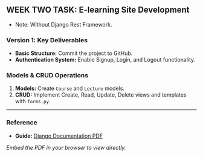 ## **WEEK TWO TASK: E-learning Site Development**  
- Note: Without Django Rest Framework.

### Version 1: Key Deliverables  
- **Basic Structure:** Commit the project to GitHub.  
- **Authentication System:** Enable Signup, Login, and Logout functionality.  

### Models & CRUD Operations  
1. **Models:** Create `Course` and `Lecture` models.  
2. **CRUD:** Implement Create, Read, Update, Delete views and templates with `forms.py`.
   
---

### Reference  
- **Guide:** [Django Documentation PDF](https://github.com/Volcann/E-learning-site-from-django/blob/13c3c4b87b3ff7452d754ecfcb9406a65a432e21/Django%20Training%20Manual.pdf)

*Embed the PDF in your browser to view directly.*
